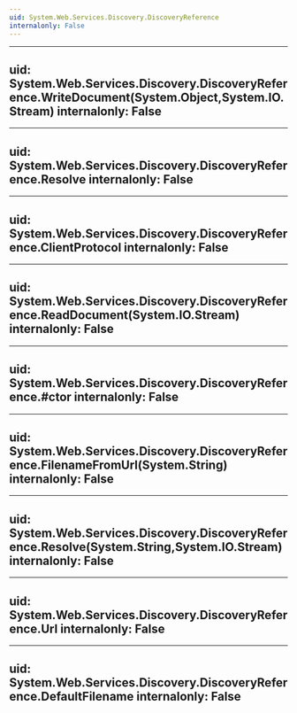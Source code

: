 ```yaml
---
uid: System.Web.Services.Discovery.DiscoveryReference
internalonly: False
---
```


---
uid: System.Web.Services.Discovery.DiscoveryReference.WriteDocument(System.Object,System.IO.Stream)
internalonly: False
---

---
uid: System.Web.Services.Discovery.DiscoveryReference.Resolve
internalonly: False
---

---
uid: System.Web.Services.Discovery.DiscoveryReference.ClientProtocol
internalonly: False
---

---
uid: System.Web.Services.Discovery.DiscoveryReference.ReadDocument(System.IO.Stream)
internalonly: False
---

---
uid: System.Web.Services.Discovery.DiscoveryReference.#ctor
internalonly: False
---

---
uid: System.Web.Services.Discovery.DiscoveryReference.FilenameFromUrl(System.String)
internalonly: False
---

---
uid: System.Web.Services.Discovery.DiscoveryReference.Resolve(System.String,System.IO.Stream)
internalonly: False
---

---
uid: System.Web.Services.Discovery.DiscoveryReference.Url
internalonly: False
---

---
uid: System.Web.Services.Discovery.DiscoveryReference.DefaultFilename
internalonly: False
---

